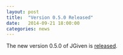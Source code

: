 ```yaml
---
layout: post
title:  "Version 0.5.0 Released"
date:   2014-09-21 18:00:00
categories: news
---
```

The new version 0.5.0 of JGiven is [released](https://github.com/TNG/JGiven/releases/tag/v0.5.0).



[jgiven-gh]: https://github.com/TNG/JGiven
[jgiven]:    https://jgiven.org
